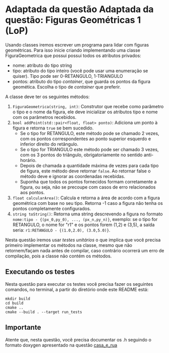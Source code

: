 # Adaptada da questão Adaptada da questão: Figuras Geométricas 1 (LoP)

Usando classes iremos escrever um programa para lidar com figuras geométricas. Para isso inicie criando
implementando uma classe FiguraGeometrica que possui possui todos os atributos privados:

- nome: atributo do tipo string
- tipo: atributo do tipo inteiro (você pode usar uma enumeração se quiser). Tipo pode ser 0-RETANGULO, 1-TRIANGULO
- pontos: atributo do tipo _container_, que guarda os pontos da figura geomética. Escolha o tipo de _container_ que preferir.

A classe deve ter os seguintes métodos:

1. `FiguraGeometrica(string, int)`: Construtor que recebe como parâmetro o tipo e o nome da figura, ele deve inicializar os atributos
tipo e nome com os parâmetros recebidos.
2. `bool addPoint(std::pair<float, float> ponto)`: Adiciona um ponto à figura e retorna `true` se bem sucedido. 
    - Se o tipo for RETANGULO, este método pode se chamado 2 vezes, com os pontos correspondentes ao ponto superior esquerdo e inferior direito do retângulo.
    - Se o tipo for TRIANGULO este método pode ser chamado 3 vezes, com os 3 pontos do triângulo, obrigatoriamente no sentido anti-horário. 
    - Depois de chamada a quantidade máxima de vezes para cada tipo de figura, este método deve retornar `false`. Ao retornar false o
    método deve e ignorar as coordenadas recebidas.
    - Suponha que todos os pontos fornecidos formam corretamente a figura, ou seja, não se precoupe com casos de erro relacionados aos pontos.
3. `float calcularArea()`: Calcula e retorna a área de acordo com a figura geométrica com base no seu tipo. Retorna -1 caso a figura não tenha os pontos completamente configurados.
4. `string toString()`: Retorna uma string descrevendo a figura no formato `nome:tipo - {(px_0,py_0), ..., (px_n,py_n)}`, exemplo: se o tipo for RETANGULO, o nome for "r1" e os pontos forem (1,2) e (3,5), a saída seria: `r1:RETANGULO - {(1.0,2.0), (3.0,5.0)}`.

Nesta questão iremos usar _testes unitários_ o que implica que você precisa primeiro implementar os métodos na classe, mesmo que não retornem/façam nada antes de compilar, caso contrário ocorrerá um erro de compilação, pois a classe não contém os métodos.

## Executando os testes

Nesta questão para executar os testes você precisa fazer os seguintes comandos, no terminal, a partir do diretório onde este README está:

```
mkdir build
cd build
cmake ..
cmake --build . --target run_tests
```

## Importante

Atente que, nesta questão, você precisa documentar os .h seguindo o formato doxygen apresentado na questão [casa_e_rua](../casa_e_rua)